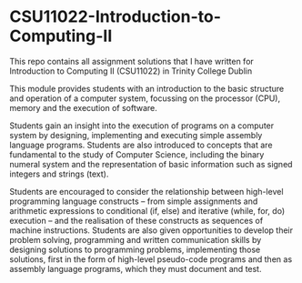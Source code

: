 # CSU11022-Introduction-to-Computing-II
This repo contains all assignment solutions that I have written for Introduction to Computing II (CSU11022) in Trinity College Dublin

This module provides students with an introduction to the basic structure and operation of a computer system, focussing on the processor (CPU), memory and the execution of software.

Students gain an insight into the execution of programs on a computer system by designing, implementing and executing simple assembly language programs. Students are also introduced to concepts that are fundamental to the study of Computer Science, including the binary numeral system and the representation of basic information such as signed integers and strings (text). 

Students are encouraged to consider the relationship between high-level programming language constructs – from simple assignments and arithmetic expressions to conditional (if, else) and iterative (while, for, do) execution – and the realisation of these constructs as sequences of machine instructions. Students are also given opportunities to develop their problem solving, programming and written communication skills by designing solutions to programming problems, implementing those solutions, first in the form of high-level pseudo-code programs and then as assembly language programs, which they must document and test.
